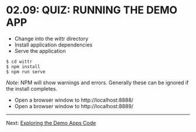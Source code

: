 # 02.09: QUIZ: RUNNING THE DEMO APP

  - Change into the wittr directory
  - Install application dependencies
  - Serve the application
  
```shell
$ cd wittr
$ npm install
$ npm run serve
```

*Note*: NPM will show warnings and errors. Generally these can be ignored if the install completes.

  - Open a browser window to http://localhost:8888/
  - Open a browser window to http://localhost:8889/

- - -

Next: [Exploring the Demo Apps Code](./10-exploring-demo-app.md)